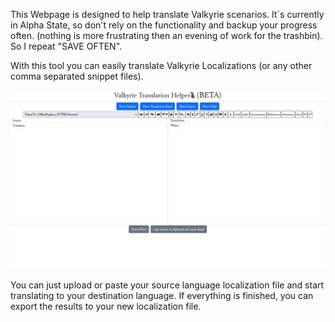 This Webpage is designed to help translate Valkyrie scenarios.
It`s currently in Alpha State, so don't rely on the functionality and backup your progress often. (nothing is more frustrating then an evening of work for the trashbin). So I repeat "SAVE OFTEN".

With this tool you can easily translate Valkyrie Localizations (or any other comma separated snippet files).

![Translation Screen](./snorra_screen.jpg)

You can just upload or paste your source language localization file and start translating to your destination language.
If everything is finished, you can export the results to your new localization file.
